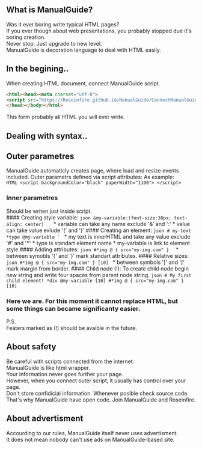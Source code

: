 ## What is ManualGuide?
  Was it ever boring write typical HTML pages? <br>
  If you ever though about web presentations, you probably stopped due it's boring creation. <br>
  Never stop. Just upgrade to new level. <br>
  ManualGuide is decoration language to deal with HTML easily. <br>
  
## In the begining..
  When creating HTML document, connect ManualGuide script.
  ```HTML
  <html><head><meta charset="utf-8">
  <script src="https://Roseinfire.github.io/ManualGuide/ConnectManualGuide.js"></script>
  </head></body></html>
  ```
  This form probably all HTML you will ever write.
  
## Dealing with syntax..
  ## Outer parametres
   ManualGuide automaticly creates page, where load and resize events included. 
   Outer parametrs defined via script attributes:
     As example:  
     ```HTML
     <script backgroundColor="black" paperWidth="1100"> </script>
     ```
 ### Inner parametres
   Should be writen just inside script. <br>
    #### Creating style variable:
          ```json
          &my-variable:(font-size:30px; text-align: center)  
          ```
          * variable can take any name exclude '&' and ':'
          * value can take value exlude '(' and ')'
    #### Creating an element:
          ```json
          # my-text *type @my-variable `
          ```
          * my text is innerHTML and take any value exclude '#' and '*'
          * type is standart element name
          * my-variable is link to element style
    #### Adding attributes:
         ```json
         #*img @ { src="my-img.com" } 
         ```
         * between symobls '{' and '}' mark standart attributes.
    #### Relative sizes:
       ```json
       #*img @ { src="my-img.com" } [10]
       ```
          * between symbols '[' and ']' mark margin from border.
    #### Child node (!):
        To create child node begin new string and write four spaces from parent node string.
         ```json
          # My first child element! *div @my-variable [10]
              #*img @ { src="my-img.com" } [10]
         ```
   ### Here we are. For this moment it cannot replace HTML, but some things can became significanty easier.
   P.S. <br>
    Featers marked as (!) should be avaible in the future.
## About safety
  Be careful with scripts connected from the internet. <br>
  ManualGuide is like html wrapper. <br>
  Your information never goes further your page. <br>
  However, when you connect outer script, it usually has control over your page. <br>
  Don't store confidicial information. Whenever posible check source code. <br>
  That's why ManualGuide have open code. Join ManualGuide and Roseinfire. <br>
  
## About advertisment
   Accourding to our rules, ManualGuide itself never uses advertisment. <br>
   It does not mean nobody can't use ads on ManualGuide-based site. <br>

   

